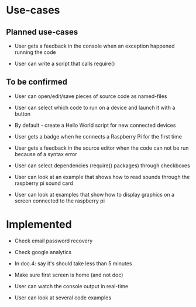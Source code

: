 # Use-cases

## Planned use-cases

 * User gets a feedback in the console when an exception happened running the code

 * User can write a script that calls require()


## To be confirmed

 * User can open/edit/save pieces of source code as named-files

 * User can select which code to run on a device and launch it with a button

 * By default - create a Hello World script for new connected devices

 * User gets a badge when he connects a Raspberry Pi for the first time

 * User gets a feedback in the source editor when the code can not be run because of a syntax error

 * User can select dependencies (require() packages) through checkboxes

 * User can look at an example that shows how to read sounds through the raspberry pi sound card

 * User can look at examples that show how to display graphics on a screen connected to the raspberry pi


# Implemented

 * Check email password recovery

 * Check google analytics

 * In doc.4: say it's should take less than 5 minutes

 * Make sure first screen is home (and not doc)

 * User can watch the console output in real-time

 * User can look at several code examples
